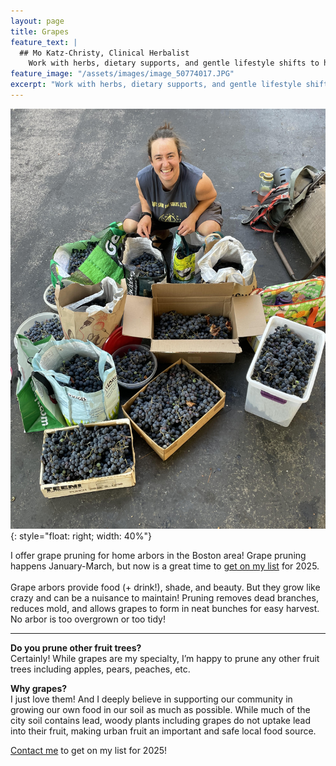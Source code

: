 ```yaml
---
layout: page
title: Grapes
feature_text: |
  ## Mo Katz-Christy, Clinical Herbalist
    Work with herbs, dietary supports, and gentle lifestyle shifts to help you meet your health goals.
feature_image: "/assets/images/image_50774017.JPG"
excerpt: "Work with herbs, dietary supports, and gentle lifestyle shifts to help you meet your health goals."
---
```


![](/assets/images/mograpebags.jpg){: style="float: right; width: 40%"}

I offer grape pruning for home arbors in the Boston area! Grape pruning happens January-March, but now is a great time to [get on my list](https://mokatzchristy.com/contact.html) for 2025.\
\
Grape arbors provide food (+ drink!), shade, and beauty. But they grow like crazy and can be a nuisance to maintain! Pruning removes dead branches, reduces mold, and allows grapes to form in neat bunches for easy harvest. No arbor is too overgrown or too tidy!

---

**Do you prune other fruit trees?**\
Certainly! While grapes are my specialty, I’m happy to prune any other fruit trees including apples, pears, peaches, etc.

**Why grapes?**\
I just love them! And I deeply believe in supporting our community in growing our own food in our soil as much as possible. While much of the city soil contains lead, woody plants including grapes do not uptake lead into their fruit, making urban fruit an important and safe local food source.

[Contact me](https://mokatzchristy.com/contact.html) to get on my list for 2025!
